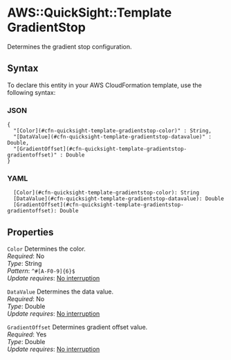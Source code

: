 # AWS::QuickSight::Template GradientStop<a name="aws-properties-quicksight-template-gradientstop"></a>

Determines the gradient stop configuration\.

## Syntax<a name="aws-properties-quicksight-template-gradientstop-syntax"></a>

To declare this entity in your AWS CloudFormation template, use the following syntax:

### JSON<a name="aws-properties-quicksight-template-gradientstop-syntax.json"></a>

```
{
  "[Color](#cfn-quicksight-template-gradientstop-color)" : String,
  "[DataValue](#cfn-quicksight-template-gradientstop-datavalue)" : Double,
  "[GradientOffset](#cfn-quicksight-template-gradientstop-gradientoffset)" : Double
}
```

### YAML<a name="aws-properties-quicksight-template-gradientstop-syntax.yaml"></a>

```
  [Color](#cfn-quicksight-template-gradientstop-color): String
  [DataValue](#cfn-quicksight-template-gradientstop-datavalue): Double
  [GradientOffset](#cfn-quicksight-template-gradientstop-gradientoffset): Double
```

## Properties<a name="aws-properties-quicksight-template-gradientstop-properties"></a>

`Color`  <a name="cfn-quicksight-template-gradientstop-color"></a>
Determines the color\.  
*Required*: No  
*Type*: String  
*Pattern*: `^#[A-F0-9]{6}$`  
*Update requires*: [No interruption](https://docs.aws.amazon.com/AWSCloudFormation/latest/UserGuide/using-cfn-updating-stacks-update-behaviors.html#update-no-interrupt)

`DataValue`  <a name="cfn-quicksight-template-gradientstop-datavalue"></a>
Determines the data value\.  
*Required*: No  
*Type*: Double  
*Update requires*: [No interruption](https://docs.aws.amazon.com/AWSCloudFormation/latest/UserGuide/using-cfn-updating-stacks-update-behaviors.html#update-no-interrupt)

`GradientOffset`  <a name="cfn-quicksight-template-gradientstop-gradientoffset"></a>
Determines gradient offset value\.  
*Required*: Yes  
*Type*: Double  
*Update requires*: [No interruption](https://docs.aws.amazon.com/AWSCloudFormation/latest/UserGuide/using-cfn-updating-stacks-update-behaviors.html#update-no-interrupt)